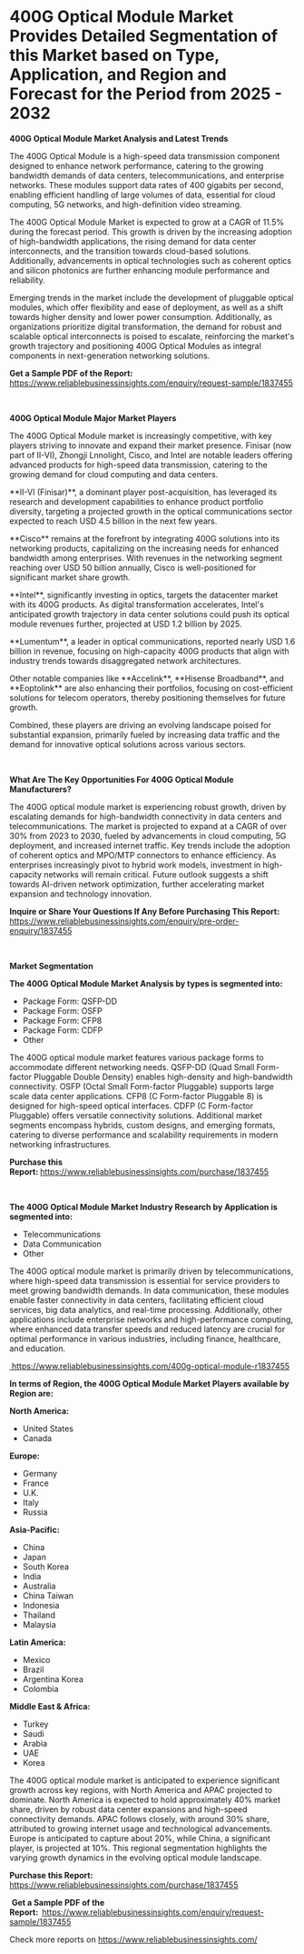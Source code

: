 <p><h1>400G Optical Module Market Provides Detailed Segmentation of this Market based on Type, Application, and Region and Forecast for the Period from 2025 - 2032</h1></p><p><strong>400G Optical Module Market Analysis and Latest Trends</strong></p>
<p><p>The 400G Optical Module is a high-speed data transmission component designed to enhance network performance, catering to the growing bandwidth demands of data centers, telecommunications, and enterprise networks. These modules support data rates of 400 gigabits per second, enabling efficient handling of large volumes of data, essential for cloud computing, 5G networks, and high-definition video streaming.</p><p>The 400G Optical Module Market is expected to grow at a CAGR of 11.5% during the forecast period. This growth is driven by the increasing adoption of high-bandwidth applications, the rising demand for data center interconnects, and the transition towards cloud-based solutions. Additionally, advancements in optical technologies such as coherent optics and silicon photonics are further enhancing module performance and reliability.</p><p>Emerging trends in the market include the development of pluggable optical modules, which offer flexibility and ease of deployment, as well as a shift towards higher density and lower power consumption. Additionally, as organizations prioritize digital transformation, the demand for robust and scalable optical interconnects is poised to escalate, reinforcing the market's growth trajectory and positioning 400G Optical Modules as integral components in next-generation networking solutions.</p></p>
<p><strong>Get a Sample PDF of the Report:&nbsp;</strong> <a href="https://www.reliablebusinessinsights.com/enquiry/request-sample/1837455?utm_campaign=2752&utm_medium=2&utm_source=Github&utm_content=ia&utm_term=06042025&utm_id=400g-optical-module">https://www.reliablebusinessinsights.com/enquiry/request-sample/1837455</a></p>
<p>&nbsp;</p>
<p><strong>400G Optical Module Major Market Players</strong></p>
<p><p>The 400G Optical Module market is increasingly competitive, with key players striving to innovate and expand their market presence. Finisar (now part of II-VI), Zhongji Lnnolight, Cisco, and Intel are notable leaders offering advanced products for high-speed data transmission, catering to the growing demand for cloud computing and data centers.</p><p>**II-VI (Finisar)**, a dominant player post-acquisition, has leveraged its research and development capabilities to enhance product portfolio diversity, targeting a projected growth in the optical communications sector expected to reach USD 4.5 billion in the next few years.</p><p>**Cisco** remains at the forefront by integrating 400G solutions into its networking products, capitalizing on the increasing needs for enhanced bandwidth among enterprises. With revenues in the networking segment reaching over USD 50 billion annually, Cisco is well-positioned for significant market share growth.</p><p>**Intel**, significantly investing in optics, targets the datacenter market with its 400G products. As digital transformation accelerates, Intel's anticipated growth trajectory in data center solutions could push its optical module revenues further, projected at USD 1.2 billion by 2025.</p><p>**Lumentum**, a leader in optical communications, reported nearly USD 1.6 billion in revenue, focusing on high-capacity 400G products that align with industry trends towards disaggregated network architectures.</p><p>Other notable companies like **Accelink**, **Hisense Broadband**, and **Eoptolink** are also enhancing their portfolios, focusing on cost-efficient solutions for telecom operators, thereby positioning themselves for future growth.</p><p>Combined, these players are driving an evolving landscape poised for substantial expansion, primarily fueled by increasing data traffic and the demand for innovative optical solutions across various sectors.</p></p>
<p>&nbsp;</p>
<p><strong>What Are The Key Opportunities For 400G Optical Module Manufacturers?</strong></p>
<p><p>The 400G optical module market is experiencing robust growth, driven by escalating demands for high-bandwidth connectivity in data centers and telecommunications. The market is projected to expand at a CAGR of over 30% from 2023 to 2030, fueled by advancements in cloud computing, 5G deployment, and increased internet traffic. Key trends include the adoption of coherent optics and MPO/MTP connectors to enhance efficiency. As enterprises increasingly pivot to hybrid work models, investment in high-capacity networks will remain critical. Future outlook suggests a shift towards AI-driven network optimization, further accelerating market expansion and technology innovation.</p></p>
<p><strong>Inquire or Share Your Questions If Any Before Purchasing This Report:</strong> <a href="https://www.reliablebusinessinsights.com/enquiry/pre-order-enquiry/1837455?utm_campaign=2752&utm_medium=2&utm_source=Github&utm_content=ia&utm_term=06042025&utm_id=400g-optical-module">https://www.reliablebusinessinsights.com/enquiry/pre-order-enquiry/1837455</a></p>
<p>&nbsp;</p>
<p><strong>Market Segmentation</strong></p>
<p><strong>The 400G Optical Module Market Analysis by types is segmented into:</strong></p>
<p><ul><li>Package Form: QSFP-DD</li><li>Package Form: OSFP</li><li>Package Form: CFP8</li><li>Package Form: CDFP</li><li>Other</li></ul></p>
<p><p>The 400G optical module market features various package forms to accommodate different networking needs. QSFP-DD (Quad Small Form-factor Pluggable Double Density) enables high-density and high-bandwidth connectivity. OSFP (Octal Small Form-factor Pluggable) supports large scale data center applications. CFP8 (C Form-factor Pluggable 8) is designed for high-speed optical interfaces. CDFP (C Form-factor Pluggable) offers versatile connectivity solutions. Additional market segments encompass hybrids, custom designs, and emerging formats, catering to diverse performance and scalability requirements in modern networking infrastructures.</p></p>
<p><strong>Purchase this Report:&nbsp;</strong><a href="https://www.reliablebusinessinsights.com/purchase/1837455?utm_campaign=2752&utm_medium=2&utm_source=Github&utm_content=ia&utm_term=06042025&utm_id=400g-optical-module">https://www.reliablebusinessinsights.com/purchase/1837455</a></p>
<p>&nbsp;</p>
<p><strong>The 400G Optical Module Market Industry Research by Application is segmented into:</strong></p>
<p><ul><li>Telecommunications</li><li>Data Communication</li><li>Other</li></ul></p>
<p><p>The 400G optical module market is primarily driven by telecommunications, where high-speed data transmission is essential for service providers to meet growing bandwidth demands. In data communication, these modules enable faster connectivity in data centers, facilitating efficient cloud services, big data analytics, and real-time processing. Additionally, other applications include enterprise networks and high-performance computing, where enhanced data transfer speeds and reduced latency are crucial for optimal performance in various industries, including finance, healthcare, and education.</p></p>
<p><a href="https://www.reliablebusinessinsights.com/400g-optical-module-r1837455?utm_campaign=2752&utm_medium=2&utm_source=Github&utm_content=ia&utm_term=06042025&utm_id=400g-optical-module">&nbsp;https://www.reliablebusinessinsights.com/400g-optical-module-r1837455</a></p>
<p><strong>In terms of Region, the 400G Optical Module Market Players available by Region are:</strong></p>
<p>
    <p> <strong> North America: </strong>
        <ul>
            <li>United States</li>
            <li>Canada</li>
        </ul>
        </p> 
    <p> <strong> Europe: </strong>
        <ul>
            <li>Germany</li>
            <li>France</li>
            <li>U.K.</li>
            <li>Italy</li>
            <li>Russia</li>
        </ul>
        </p> 
    <p> <strong> Asia-Pacific: </strong>
        <ul>
            <li>China</li>
            <li>Japan</li>
            <li>South Korea</li>
            <li>India</li>
            <li>Australia</li>
            <li>China Taiwan</li>
            <li>Indonesia</li>
            <li>Thailand</li>
            <li>Malaysia</li>
        </ul>
        </p> 
    <p> <strong> Latin America: </strong>
        <ul>
            <li>Mexico</li>
            <li>Brazil</li>
            <li>Argentina Korea</li>
            <li>Colombia</li>
        </ul>
        </p> 
    <p> <strong> Middle East & Africa: </strong>
        <ul>
            <li>Turkey</li>
            <li>Saudi</li>
            <li>Arabia</li>
            <li>UAE</li>
            <li>Korea</li>
        </ul>
    </p>
    </p>
<p><p>The 400G optical module market is anticipated to experience significant growth across key regions, with North America and APAC projected to dominate. North America is expected to hold approximately 40% market share, driven by robust data center expansions and high-speed connectivity demands. APAC follows closely, with around 30% share, attributed to growing internet usage and technological advancements. Europe is anticipated to capture about 20%, while China, a significant player, is projected at 10%. This regional segmentation highlights the varying growth dynamics in the evolving optical module landscape.</p></p>
<p><strong>Purchase this Report: </strong><a href="https://www.reliablebusinessinsights.com/purchase/1837455?utm_campaign=2752&utm_medium=2&utm_source=Github&utm_content=ia&utm_term=06042025&utm_id=400g-optical-module">https://www.reliablebusinessinsights.com/purchase/1837455</a></p>
<p>&nbsp;<strong>Get a Sample PDF of the Report:&nbsp;&nbsp;</strong><a href="https://www.reliablebusinessinsights.com/enquiry/request-sample/1837455?utm_campaign=2752&utm_medium=2&utm_source=Github&utm_content=ia&utm_term=06042025&utm_id=400g-optical-module">https://www.reliablebusinessinsights.com/enquiry/request-sample/1837455</a></p>
<p><strong></strong></p>
<p>Check more reports on <a href="https://www.reliablebusinessinsights.com/?utm_campaign=2752&utm_medium=2&utm_source=Github&utm_content=ia&utm_term=06042025&utm_id=400g-optical-module">https://www.reliablebusinessinsights.com/</a></p>